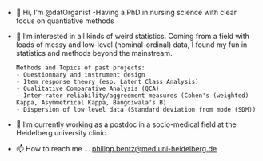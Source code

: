 - 👋 Hi, I’m @datOrganist
  -Having a PhD in nursing science with clear focus on quantiative methods
  
- 👀 I’m interested in all kinds of weird statistics. Coming from a field with loads of messy and low-level (nominal-ordinal) data, 
      I found my fun in statistics and methods beyond the mainstream. 
      
      Methods and Topics of past projects:
      - Questionnary and instrument design 
      - Item response theory (esp. Latent Class Analysis)
      - Qualitative Comparative Analysis (QCA)
      - Inter-rater reliability/aggreement measures (Cohen's (weighted) Kappa, Asymmetrical Kappa, Bangdiwala's B)
      - Dispersion of low level data (Standard deviation from mode (SDM))
      
      
- 🌱 I’m currently working as a postdoc in a socio-medical field at the Heidelberg university clinic.

- 📫 How to reach me ... philipp.bentz@med.uni-heidelberg.de

<!---
datOrganist/datOrganist is a ✨ special ✨ repository because its `README.md` (this file) appears on your GitHub profile.
You can click the Preview link to take a look at your changes.
--->
